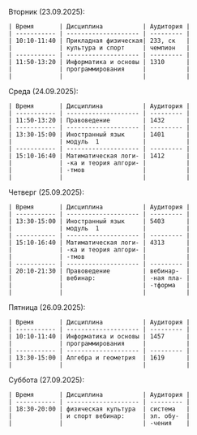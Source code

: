 Вторник (23.09.2025):

    | Время       | Дисциплина           | Аудитория |
    | ----------- | -------------------- | --------- |
    | 10:10-11:40 | Прикладная физическая| 233, ск   |
    |             | культура и спорт     | чемпион   |
    | ----------- | -------------------- | --------- |
    | 11:50-13:20 | Информатика и основы | 1310      |
    |             | программирования     |           |
    |             |                      |           |

Среда (24.09.2025):
    
    | Время       | Дисциплина           | Аудитория |
    | ----------- | -------------------- | --------- |
    | 11:50-13:20 | Правоведение         | 1432      |
    | ----------- | -------------------- | --------- |
    | 13:30-15:00 | Иностранный язык     | 1401      |
    |             | модуль  1            |           |
    | ----------- | -------------------- | --------- |
    | 15:10-16:40 | Матиматическая логи- | 1412      |
    |             | -ка и теория алгори- |           |
    |             | -тмов                |           |
    |             |                      |           |

Четверг (25.09.2025):
    
    | Время       | Дисциплина           | Аудитория |
    | ----------- | -------------------- | --------- |
    | 13:30-15:00 | Иностранный язык     | 5403      |
    |             | модуль  1            |           |
    | ----------- | -------------------- | --------- |
    | 15:10-16:40 | Матиматическая логи- | 4313      |
    |             | -ка и теория алгори- |           |
    |             | -тмов                |           |
    | ----------- | -------------------- | --------- |
    | 20:10-21:30 | Правоведение         | вебинар-  |
    |             | вебинар:             | -ная пла- |
    |             |                      | -тформа   |
    |             |                      |           |

Пятница (26.09.2025):

    | Время       | Дисциплина           | Аудитория |
    | ----------- | -------------------- | --------- |
    | 10:10-11:40 | Информатика и основы | 1457      |
    |             | программирования     |           |
    | ----------- | -------------------- | --------- |
    | 13:30-15:00 | Алгебра и геометрия  | 1619      |
    |             |                      |           |

Суббота (27.09.2025):

    | Время       | Дисциплина           | Аудитория |
    | ----------- | -------------------- | --------- |
    | 18:30-20:00 | физическая культура  | система   |
    |             | и спорт вебинар:     | эл. обу-  |
    |             |                      | -чения    |
